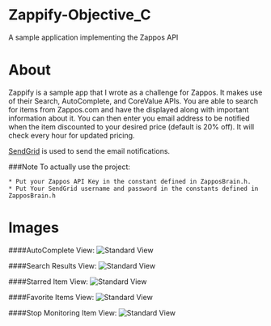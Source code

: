 Zappify-Objective_C
===================

A sample application implementing the Zappos API

About
============

Zappify is a sample app that I wrote as a challenge for Zappos.  It makes use of their Search, AutoComplete, and CoreValue APIs.  You are able to search for items from Zappos.com and have the displayed along with important information about it.  You can then enter you email address to be notified when the item discounted to your desired price (default is 20% off).  It will check every hour for updated pricing.

[SendGrid](www.sendgrid.com) is used to send the email notifications.


###Note
To actually use the project:
 
 	* Put your Zappos API Key in the constant defined in ZapposBrain.h.
	* Put Your SendGrid username and password in the constants defined in ZapposBrain.h


Images
============

####AutoComplete View:
![Standard View](https://raw.github.com/ianb821/Zappify-Objective_C/master/Images/AutoComplete.png)

####Search Results View:
![Standard View](https://raw.github.com/ianb821/Zappify-Objective_C/master/Images/NikeGolf.png)

####Starred Item View:
![Standard View](https://raw.github.com/ianb821/Zappify-Objective_C/master/Images/StarredItem.png)

####Favorite Items View:
![Standard View](https://raw.github.com/ianb821/Zappify-Objective_C/master/Images/FavoriteItems.png)

####Stop Monitoring Item View:
![Standard View](https://raw.github.com/ianb821/Zappify-Objective_C/master/Images/ItemView.png)
